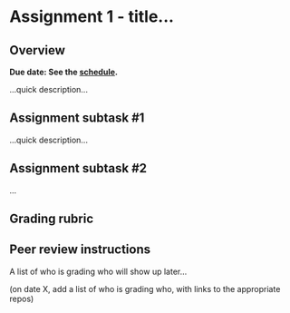 # Assignment 1 - title...

## Overview 

**Due date: See the [schedule](https://ledatascifi.github.io/#schedule).**

...quick description...

## Assignment subtask #1

...quick description...

## Assignment subtask #2

...

## Grading rubric

## Peer review instructions

A list of who is grading who will show up later...

(on date X, add a list of who is grading who, with links to the appropriate repos) 

